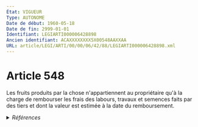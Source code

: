 ```yaml
---
État: VIGUEUR
Type: AUTONOME
Date de début: 1960-05-18
Date de fin: 2999-01-01
Identifiant: LEGIARTI000006428898
Ancien identifiant: ACAXXXXXXXX5X00548AAXXAA
URL: article/LEGI/ARTI/00/00/06/42/88/LEGIARTI000006428898.xml
---
```


<h1>Article 548</h1>

Les fruits produits par la chose n'appartiennent au propriétaire qu'à la charge
de rembourser les frais des labours, travaux et semences faits par des tiers et
dont la valeur est estimée à la date du remboursement.


<details>
  <summary><em>Références</em></summary>

  <h2>Articles faisant référence à l'article</h2>
  
  <ul>
    <li>
      <a href="https://legal.tricoteuses.fr//redirection/LEGIARTI000032119092?vers=git&vers=legifrance">Décret n° 2016-230 du 26 février 2016 relatif aux tarifs de certains professionnels du droit et au fonds interprofessionnel de l'accès au droit et à la justice - article 2 PARTIELLEMENT_MODIF VIGUEUR, en vigueur depuis le 2016-02-29</a> CITATION source
    </li>
    <li>
      <a href="https://legal.tricoteuses.fr//redirection/LEGIARTI000032130822?vers=git&vers=legifrance">Code de commerce - article R444-66 AUTONOME VIGUEUR, en vigueur depuis le 2016-02-29</a> CITATION source
    </li>
  </ul>
  
  <h2>Textes faisant référence à l'article</h2>
  
  <ul>
    <li>
      <a href="https://legal.tricoteuses.fr//redirection/JORFTEXT000000874685?vers=git&vers=legifrance">Loi n°60-464 du 17 mai 1960 MODIFIANT DIVERS ART. DU CODE CIVIL EN TANT QU'ILS PREVOIENT DES INDEMNITES DUES A LA SUITE DE CERTAINES ACQUISITIONS OU RESTITUTIONS DE BIENS FAISANT L'OBJET DE DROITS REELS MOBILIERS OU IMMOBILIERS</a> MODIFICATION cible
    </li>
  </ul>
  
  <h2>Références faites par l'article</h2>
  
  <ul>
    <li>
      2016-02-26 CITATION cible <a href="https://legal.tricoteuses.fr//redirection/LEGIARTI000032119092?vers=git&vers=legifrance">Décret n° 2016-230 du 26 février 2016 relatif aux tarifs de certains professionnels du droit et au fonds interprofessionnel de l'accès au droit et à la justice - article 2 PARTIELLEMENT_MODIF VIGUEUR, en vigueur depuis le 2016-02-29</a>
    </li>
    <li>
      2999-01-01 CITATION cible <a href="https://legal.tricoteuses.fr//redirection/LEGIARTI000032130822?vers=git&vers=legifrance">Code de commerce - article R444-66 AUTONOME VIGUEUR, en vigueur depuis le 2016-02-29</a>
    </li>
    <li>
      CODIFICATION source Loi 1804-01-27
    </li>
    <li>
      CREATION source Loi 1804-01-27 promulguée le 6 février 1804
    </li>
    <li>
      1960-05-17 MODIFICATION source <a href="https://legal.tricoteuses.fr//redirection/JORFTEXT000000874685?vers=git&vers=legifrance">Loi n°60-464 du 17 mai 1960 MODIFIANT DIVERS ART. DU CODE CIVIL EN TANT QU'ILS PREVOIENT DES INDEMNITES DUES A LA SUITE DE CERTAINES ACQUISITIONS OU RESTITUTIONS DE BIENS FAISANT L'OBJET DE DROITS REELS MOBILIERS OU IMMOBILIERS</a>
    </li>
  </ul>
</details>
